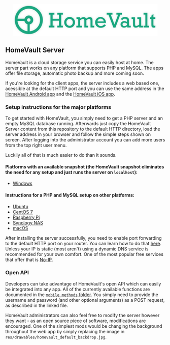 <p align="center">
  <img height="100" src="https://raw.githubusercontent.com/nicolasmart/homevault_server_windows_easyphp/main/eds-www/res/drawables/homevault_logo_big.svg"/>
</p>

## HomeVault Server

HomeVault is a cloud storage service you can easily host at home. The server part works on any platform that supports PHP and MySQL. The apps offer file storage, automatic photo backup and more coming soon.

If you're looking for the client apps, the server includes a web based one, acessible at the default HTTP port and you can use the same address in the [HomeVault Android app](https://github.com/nicolasmart/homevault_client_android) and the [HomeVault iOS app](https://github.com/nicolasmart/homevault_client_ios).

### Setup instructions for the major platforms

To get started with HomeVault, you simply need to get a PHP server and an empty MySQL database running. Afterwards just copy the HomeVault Server content from this repository to the default HTTP directory, load the server address in your browser and follow the simple steps shown on screen. After logging into the administrator account you can add more users from the top right user menu.

Luckily all of that is much easier to do than it sounds.

#### Platforms with an available snapshot (the HomeVault snapshot eliminates the need for any setup and just runs the server on `localhost`):
- [Windows](https://github.com/nicolasmart/homevault_server_windows_easyphp)

#### Instructions for a PHP and MySQL setup on other platforms:
- [Ubuntu](https://www.digitalocean.com/community/tutorials/how-to-install-linux-apache-mysql-php-lamp-stack-on-ubuntu-20-04)
- [CentOS 7](https://www.digitalocean.com/community/tutorials/how-to-install-linux-apache-mysql-php-lamp-stack-on-centos-7)
- [Raspberry Pi](https://randomnerdtutorials.com/raspberry-pi-apache-mysql-php-lamp-server/)
- [Synology NAS](https://www.synology.com/en-nz/knowledgebase/DSM/tutorial/Service_Application/How_to_host_a_website_on_Synology_NAS)
- [macOS](https://jasonmccreary.me/articles/install-apache-php-mysql-mac-os-x-catalina/)

After installing the server successfully, you need to enable port forwarding to the default HTTP port on your router. You can learn how to do that [here](https://www.noip.com/support/knowledgebase/general-port-forwarding-guide/). Unless your IP is static (most aren't) using a dynamic DNS service is recommended for your own comfort. One of the most popular free services that offer that is [No-IP](https://www.noip.com/).

### Open API

Developers can take advantage of HomeVault's open API which can easily be integrated into any app. All of the currently available functions are documented in the [`mobile_methods` folder](https://github.com/nicolasmart/homevault_server/blob/main/mobile_methods/readme.txt). You simply need to provide the username and password (and other optional arguments) as a POST request, as described in the linked file.

HomeVault administrators can also feel free to modify the server however they want - as an open source piece of software, modifications are encouraged. One of the simplest mods would be changing the background throughout the web app by simply replacing the image in `res/drawables/homevault_default_backdrop.jpg`.
